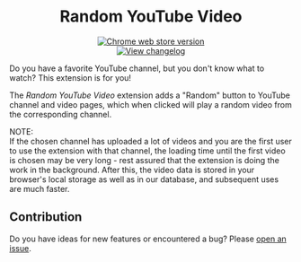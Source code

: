 <h1 align="center">Random YouTube Video</h1>

<p align="center">
<a href="https://chrome.google.com/webstore/detail/random-youtube-video/kijgnjhogkjodpakfmhgleobifempckf">
  <img src="https://img.shields.io/chrome-web-store/v/kijgnjhogkjodpakfmhgleobifempckf"
    alt="Chrome web store version"></a>
<br>
<a href="https://github.com/NikkelM/Random-YouTube-Video/tree/main/CHANGELOG.md">
  <img src="https://img.shields.io/badge/View-changelog-lightgrey"
    alt="View changelog"></a>
</p>

Do you have a favorite YouTube channel, but you don't know what to watch? This extension is for you!

The *Random YouTube Video* extension adds a "Random" button to YouTube channel and video pages, which when clicked will play a random video from the corresponding channel.

NOTE:<br>
If the chosen channel has uploaded a lot of videos and you are the first user to use the extension with that channel, the loading time until the first video is chosen may be very long - rest assured that the extension is doing the work in the background.
After this, the video data is stored in your browser's local storage as well as in our database, and subsequent uses are much faster.

## Contribution

Do you have ideas for new features or encountered a bug? Please [open an issue](https://github.com/NikkelM/Random-YouTube-Video/issues/new/choose).